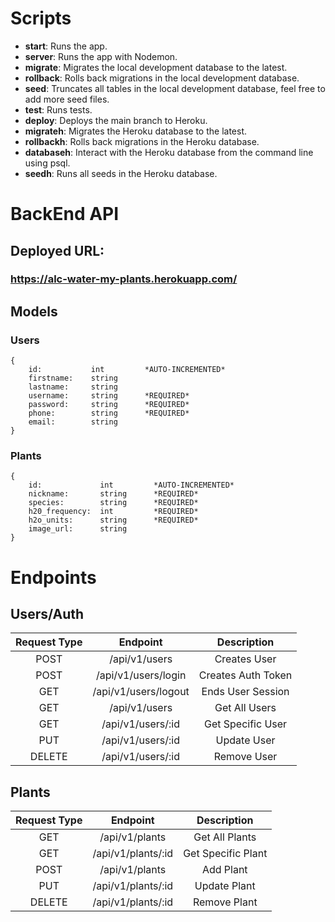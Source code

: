 # Scripts

- **start**: Runs the app.
- **server**: Runs the app with Nodemon.
- **migrate**: Migrates the local development database to the latest.
- **rollback**: Rolls back migrations in the local development database.
- **seed**: Truncates all tables in the local development database, feel free to add more seed files.
- **test**: Runs tests.
- **deploy**: Deploys the main branch to Heroku.
- **migrateh**: Migrates the Heroku database to the latest.
- **rollbackh**: Rolls back migrations in the Heroku database.
- **databaseh**: Interact with the Heroku database from the command line using psql.
- **seedh**: Runs all seeds in the Heroku database.

# BackEnd API

## Deployed URL:
### https://alc-water-my-plants.herokuapp.com/

## Models

### Users
```
{
    id:           int         *AUTO-INCREMENTED*
    firstname:    string
    lastname:     string
    username:     string      *REQUIRED*
    password:     string      *REQUIRED*
    phone:        string      *REQUIRED*
    email:        string
}
```
### Plants
```
{
    id:             int         *AUTO-INCREMENTED*
    nickname:       string      *REQUIRED*
    species:        string      *REQUIRED*
    h20_frequency:  int         *REQUIRED*
    h2o_units:      string      *REQUIRED*
    image_url:      string
}
```

# Endpoints

## Users/Auth

| Request Type | Endpoint                   | Description            |
|:------------:|:--------------------------:|:----------------------:|
| POST         | /api/v1/users              | Creates User           |
| POST         | /api/v1/users/login        | Creates Auth Token     |
| GET          | /api/v1/users/logout       | Ends User Session      |
| GET          | /api/v1/users              | Get All Users          |
| GET          | /api/v1/users/:id          | Get Specific User      |
| PUT          | /api/v1/users/:id          | Update User            |
| DELETE       | /api/v1/users/:id          | Remove User            |

## Plants
| Request Type | Endpoint                  | Description             |
|:------------:|:-------------------------:|:-----------------------:|
| GET          | /api/v1/plants             | Get All Plants          |
| GET          | /api/v1/plants/:id         | Get Specific Plant      |
| POST         | /api/v1/plants             | Add Plant               |
| PUT          | /api/v1/plants/:id         | Update Plant            |
| DELETE       | /api/v1/plants/:id         | Remove Plant            |
